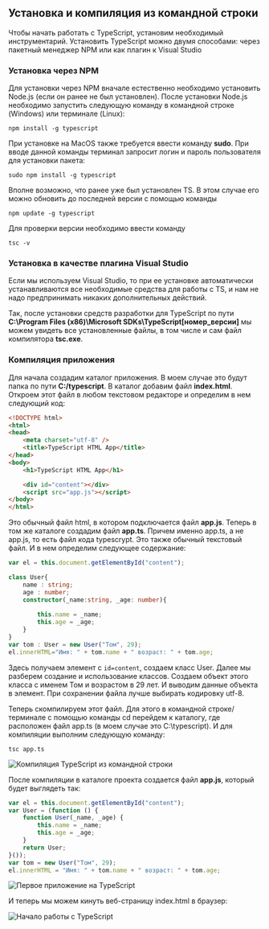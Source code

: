 ## Установка и компиляция из командной строки

Чтобы начать работать с TypeScript, установим необходимый инструментарий. Установить TypeScript можно двумя способами: через пакетный менеджер NPM или как плагин к Visual Studio

### Установка через NPM

Для установки через NPM вначале естественно необходимо установить Node.js (если он ранее не был установлен). 
После установки Node.js необходимо запустить следующую команду в командной строке (Windows) или терминале (Linux):

```
npm install -g typescript
```

При установке на MacOS также требуется ввести команду **sudo**. При вводе данной команды терминал запросит логин и пароль пользователя 
для установки пакета:

```
sudo npm install -g typescript
```

Вполне возможно, что ранее уже был установлен TS. В этом случае его можно обновить до последней версии с помощью команды

```
npm update -g typescript
```

Для проверки версии необходимо ввести команду

```
tsc -v
```

### Установка в качестве плагина Visual Studio

Если мы используем Visual Studio, то при ее установке автоматически устанавливаются все необходимые средства для работы с TS, и нам не надо предпринимать никаких дополнительных действий.

Так, после установки средств разработки для TypeScript по пути **C:\Program Files (x86)\Microsoft SDKs\TypeScript\[номер_версии]** 
мы можем увидеть все установленные файлы, в том числе и сам файл компилятора **tsc.exe**.

### Компиляция приложения

Для начала создадим каталог приложения. В моем случае это будут папка по пути **C:/typescript**. 
В каталог добавим файл **index.html**. Откроем этот файл в любом текстовом редакторе и определим в нем следующий код:

```html
<!DOCTYPE html>
<html>
<head>
    <meta charset="utf-8" />
    <title>TypeScript HTML App</title>
</head>
<body>
    <h1>TypeScript HTML App</h1>

    <div id="content"></div>
    <script src="app.js"></script>
</body>
</html>
```

Это обычный файл html, в котором подключается файл **app.js**. Теперь в том же каталоге создадим файл **app.ts**. 
Причем именно app.ts, а не app.js, то есть файл кода typescrypt. Это также обычный текстовый файл. И в нем определим следующее содержание:

```ts
var el = this.document.getElementById("content");

class User{
    name : string;
    age : number;
    constructor(_name:string, _age: number){
        
        this.name = _name;
        this.age = _age;
    }
}
var tom : User = new User("Том", 29);
el.innerHTML="Имя: " + tom.name + " возраст: " + tom.age;
```

Здесь получаем элемент с `id=content`, создаем класс User. Далее мы разберем создание и использование классов. Создаем объект этого класса с 
именем Том и возрастом в 29 лет. И выводим данные объекта в элемент. При сохранении файла лучше выбирать кодировку utf-8.

Теперь скомпилируем этот файл. Для этого в командной строке/терминале с помощью команды cd перейдем к каталогу, где расположен файл app.ts 
(в моем случае это C:\typescript). И для компиляции выполним следующую команду:

```
tsc app.ts
```

![Компиляция TypeScript из командной строки](https://metanit.com/web/typescript/pics/18.png)

После компиляции в каталоге проекта создается файл **app.js**, который будет выглядеть так:

```js
var el = this.document.getElementById("content");
var User = (function () {
    function User(_name, _age) {
        this.name = _name;
        this.age = _age;
    }
    return User;
}());
var tom = new User("Том", 29);
el.innerHTML = "Имя: " + tom.name + " возраст: " + tom.age;
```

![Первое приложение на TypeScript](https://metanit.com/web/typescript/pics/19.png)

И теперь мы можем кинуть веб-страницу index.html в браузер:

![Начало работы с TypeScript](https://metanit.com/web/typescript/pics/8.png)

